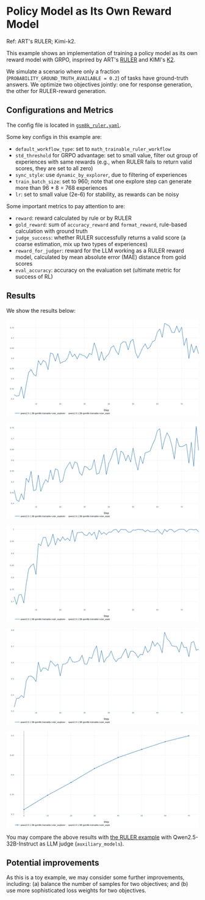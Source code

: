# Policy Model as Its Own Reward Model


Ref: ART's RULER; Kimi-k2.

This example shows an implementation of training a policy model as its own reward model with GRPO, insprired by ART's [RULER](https://art.openpipe.ai/fundamentals/ruler) and KIMI's [K2](https://moonshotai.github.io/Kimi-K2/).

We simulate a scenario where only a fraction (`PROBABILITY_GROUND_TRUTH_AVAILABLE = 0.2`) of tasks have ground-truth answers. We optimize two objectives jointly: one for response generation, the other for RULER-reward generation.


## Configurations and Metrics

The config file is located in [`gsm8k_ruler.yaml`](gsm8k_ruler.yaml).

Some key configs in this example are:

* `default_workflow_type`: set to `math_trainable_ruler_workflow`
* `std_threshold` for GRPO advantage: set to small value, filter out group of experiences with same rewards (e.g., when RULER fails to return valid scores, they are set to all zero)
* `sync_style`: use `dynamic_by_explorer`, due to filtering of experiences
* `train_batch_size`: set to 960; note that one explore step can generate more than 96 * 8 = 768 experiences
* `lr`: set to small value (2e-6) for stability, as rewards can be noisy



Some important metrics to pay attention to are:

* `reward`: reward calculated by rule or by RULER
* `gold_reward`: sum of `accuracy_reward` and `format_reward`, rule-based calculation with ground truth
* `judge_success`: whether RULER successfully returns a valid score (a coarse estimation, mix up two types of experiences)
* `reward_for_judger`: reward for the LLM working as a RULER reward model, calculated by mean absolute error (MAE) distance from gold scores
* `eval_accuracy`: accuracy on the evaluation set (ultimate metric for success of RL)


## Results

We show the results below:


![reward](../../docs/sphinx_doc/assets/gsm8k_trainable_ruler_reward.png)

![gold_reward](../../docs/sphinx_doc/assets/gsm8k_trainable_ruler_gold_reward.png)

![judge_success](../../docs/sphinx_doc/assets/gsm8k_trainable_ruler_judge_success.png)

![reward_for_judger](../../docs/sphinx_doc/assets/gsm8k_trainable_ruler_reward_for_judger.png)

![eval_accuracy](../../docs/sphinx_doc/assets/gsm8k_trainable_ruler_eval_accuracy.png)


You may compare the above results with [the RULER example](../../examples/grpo_gsm8k_ruler/README.md) with Qwen2.5-32B-Instruct as LLM judge (`auxiliary_models`).


## Potential improvements

As this is a toy example, we may consider some further improvements, including: (a) balance the number of samples for two objectives; and (b) use more sophisticated loss weights for two objectives.
